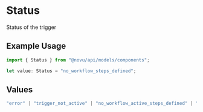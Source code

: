 # Status

Status of the trigger

## Example Usage

```typescript
import { Status } from "@novu/api/models/components";

let value: Status = "no_workflow_steps_defined";
```

## Values

```typescript
"error" | "trigger_not_active" | "no_workflow_active_steps_defined" | "no_workflow_steps_defined" | "processed" | "no_tenant_found"
```